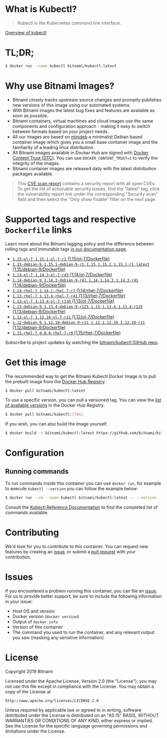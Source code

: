 
# What is Kubectl?

> Kubectl is the Kubernetes command line interface.

[Overview of kubectl](https://kubernetes.io/docs/reference/kubectl/overview/)

# TL;DR;

```bash
$ docker run --name kubectl bitnami/kubectl:latest
```

# Why use Bitnami Images?

* Bitnami closely tracks upstream source changes and promptly publishes new versions of this image using our automated systems.
* With Bitnami images the latest bug fixes and features are available as soon as possible.
* Bitnami containers, virtual machines and cloud images use the same components and configuration approach - making it easy to switch between formats based on your project needs.
* All our images are based on [minideb](https://github.com/bitnami/minideb) a minimalist Debian based container image which gives you a small base container image and the familiarity of a leading linux distribution.
* All Bitnami images available in Docker Hub are signed with [Docker Content Trust (DTC)](https://docs.docker.com/engine/security/trust/content_trust/). You can use `DOCKER_CONTENT_TRUST=1` to verify the integrity of the images.
* Bitnami container images are released daily with the latest distribution packages available.


> This [CVE scan report](https://quay.io/repository/bitnami/kubectl?tab=tags) contains a security report with all open CVEs. To get the list of actionable security issues, find the "latest" tag, click the vulnerability report link under the corresponding "Security scan" field and then select the "Only show fixable" filter on the next page.

# Supported tags and respective `Dockerfile` links

Learn more about the Bitnami tagging policy and the difference between rolling tags and immutable tags [in our documentation page](https://docs.bitnami.com/containers/how-to/understand-rolling-tags-containers/).


* [`1.15-ol-7`, `1.15.1-ol-7-r1` (1.15/ol-7/Dockerfile)](https://github.com/bitnami/bitnami-docker-kubectl/blob/1.15.1-ol-7-r1/1.15/ol-7/Dockerfile)
* [`1.15-debian-9`, `1.15.1-debian-9-r1`, `1.15`, `1.15.1`, `1.15.1-r1`, `latest` (1.15/debian-9/Dockerfile)](https://github.com/bitnami/bitnami-docker-kubectl/blob/1.15.1-debian-9-r1/1.15/debian-9/Dockerfile)
* [`1.14-ol-7`, `1.14.3-ol-7-r43` (1.14/ol-7/Dockerfile)](https://github.com/bitnami/bitnami-docker-kubectl/blob/1.14.3-ol-7-r43/1.14/ol-7/Dockerfile)
* [`1.14-debian-9`, `1.14.3-debian-9-r41`, `1.14`, `1.14.3`, `1.14.3-r41` (1.14/debian-9/Dockerfile)](https://github.com/bitnami/bitnami-docker-kubectl/blob/1.14.3-debian-9-r41/1.14/debian-9/Dockerfile)
* [`1.14-rhel-7`, `1.14.1-rhel-7-r7` (1.14/rhel-7/Dockerfile)](https://github.com/bitnami/bitnami-docker-kubectl/blob/1.14.1-rhel-7-r7/1.14/rhel-7/Dockerfile)
* [`1.13-rhel-7`, `1.13.4-rhel-7-r41` (1.13/rhel-7/Dockerfile)](https://github.com/bitnami/bitnami-docker-kubectl/blob/1.13.4-rhel-7-r41/1.13/rhel-7/Dockerfile)
* [`1.13-ol-7`, `1.13.4-ol-7-r136` (1.13/ol-7/Dockerfile)](https://github.com/bitnami/bitnami-docker-kubectl/blob/1.13.4-ol-7-r136/1.13/ol-7/Dockerfile)
* [`1.13-debian-9`, `1.13.4-debian-9-r125`, `1.13`, `1.13.4`, `1.13.4-r125` (1.13/debian-9/Dockerfile)](https://github.com/bitnami/bitnami-docker-kubectl/blob/1.13.4-debian-9-r125/1.13/debian-9/Dockerfile)
* [`1.12-ol-7`, `1.12.10-ol-7-r11` (1.12/ol-7/Dockerfile)](https://github.com/bitnami/bitnami-docker-kubectl/blob/1.12.10-ol-7-r11/1.12/ol-7/Dockerfile)
* [`1.12-debian-9`, `1.12.10-debian-9-r11`, `1.12`, `1.12.10`, `1.12.10-r11` (1.12/debian-9/Dockerfile)](https://github.com/bitnami/bitnami-docker-kubectl/blob/1.12.10-debian-9-r11/1.12/debian-9/Dockerfile)
* [`1.15-rhel-7`, `0.0.0-rhel-7-r0` (1.15/rhel-7/Dockerfile)](https://github.com/bitnami/bitnami-docker-kubectl/blob/0.0.0-rhel-7-r0/1.15/rhel-7/Dockerfile)

Subscribe to project updates by watching the [bitnami/kubectl GitHub repo](https://github.com/bitnami/bitnami-docker-kubectl).

# Get this image

The recommended way to get the Bitnami Kubectl Docker Image is to pull the prebuilt image from the [Docker Hub Registry](https://hub.docker.com/r/bitnami/kubectl).

```bash
$ docker pull bitnami/kubectl:latest
```

To use a specific version, you can pull a versioned tag. You can view the [list of available versions](https://hub.docker.com/r/bitnami/kubectl/tags/) in the Docker Hub Registry.

```bash
$ docker pull bitnami/kubectl:[TAG]
```

If you wish, you can also build the image yourself.

```bash
$ docker build -t bitnami/kubectl:latest https://github.com/bitnami/bitnami-docker-kubectl.git
```

# Configuration

## Running commands

To run commands inside this container you can use `docker run`, for example to execute `kubectl --version` you can follow the example below:

```bash
$ docker run --rm --name kubectl bitnami/kubectl:latest -- --version
```

Consult the [Kubectl Reference Documentation](https://kubernetes.io/docs/reference/generated/kubectl/kubectl-commands) to find the completed list of commands available.

# Contributing

We'd love for you to contribute to this container. You can request new features by creating an [issue](https://github.com/bitnami/bitnami-docker-kubectl/issues), or submit a [pull request](https://github.com/bitnami/bitnami-docker-kubectl/pulls) with your contribution.

# Issues

If you encountered a problem running this container, you can file an [issue](https://github.com/bitnami/bitnami-docker-kubectl/issues). For us to provide better support, be sure to include the following information in your issue:

- Host OS and version
- Docker version (`docker version`)
- Output of `docker info`
- Version of this container
- The command you used to run the container, and any relevant output you saw (masking any sensitive information)

# License

Copyright 2019 Bitnami

Licensed under the Apache License, Version 2.0 (the "License");
you may not use this file except in compliance with the License.
You may obtain a copy of the License at

    http://www.apache.org/licenses/LICENSE-2.0

Unless required by applicable law or agreed to in writing, software
distributed under the License is distributed on an "AS IS" BASIS,
WITHOUT WARRANTIES OR CONDITIONS OF ANY KIND, either express or implied.
See the License for the specific language governing permissions and
limitations under the License.
